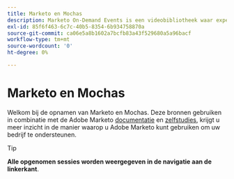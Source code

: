 ```yaml
---
title: Marketo en Mochas
description: Marketo On-Demand Events is een videobibliotheek waar experts en collega's hun gedachten en ideeën hebben gedeeld over hoe u Adobe Marketo het beste kunt gebruiken.
exl-id: 85f6f463-6c7c-40b5-8354-6b934758870a
source-git-commit: ca06e5a8b1602a7bcfb83a43f529680a5a96bacf
workflow-type: tm+mt
source-wordcount: '0'
ht-degree: 0%

---
```


# Marketo en Mochas

Welkom bij de opnamen van Marketo en Mochas. Deze bronnen gebruiken in combinatie met de Adobe Marketo [documentatie](https://experienceleague.adobe.com/docs/marketo-engage.html) en [zelfstudies](https://experienceleague.adobe.com/docs/marketo-learn/tutorials/overview.html), krijgt u meer inzicht in de manier waarop u Adobe Marketo kunt gebruiken om uw bedrijf te ondersteunen.

>[!TIP]
>
>**Alle opgenomen sessies worden weergegeven in de navigatie aan de linkerkant**.
